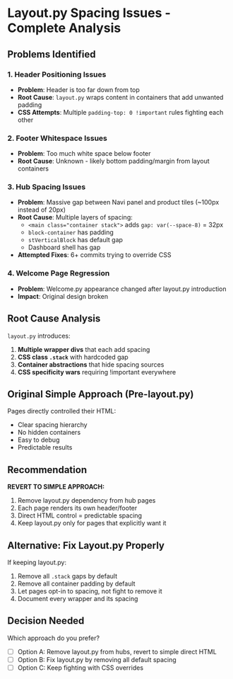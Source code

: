 # Layout.py Spacing Issues - Complete Analysis

## Problems Identified

### 1. Header Positioning Issues
- **Problem**: Header is too far down from top
- **Root Cause**: `layout.py` wraps content in containers that add unwanted padding
- **CSS Attempts**: Multiple `padding-top: 0 !important` rules fighting each other

### 2. Footer Whitespace Issues  
- **Problem**: Too much white space below footer
- **Root Cause**: Unknown - likely bottom padding/margin from layout containers

### 3. Hub Spacing Issues
- **Problem**: Massive gap between Navi panel and product tiles (~100px instead of 20px)
- **Root Cause**: Multiple layers of spacing:
  - `<main class="container stack">` adds `gap: var(--space-8)` = 32px
  - `block-container` has padding
  - `stVerticalBlock` has default gap
  - Dashboard shell has gap
- **Attempted Fixes**: 6+ commits trying to override CSS

### 4. Welcome Page Regression
- **Problem**: Welcome.py appearance changed after layout.py introduction
- **Impact**: Original design broken

## Root Cause Analysis

`layout.py` introduces:
1. **Multiple wrapper divs** that each add spacing
2. **CSS class `.stack`** with hardcoded gap
3. **Container abstractions** that hide spacing sources
4. **CSS specificity wars** requiring !important everywhere

## Original Simple Approach (Pre-layout.py)

Pages directly controlled their HTML:
- Clear spacing hierarchy
- No hidden containers
- Easy to debug
- Predictable results

## Recommendation

**REVERT TO SIMPLE APPROACH:**
1. Remove layout.py dependency from hub pages
2. Each page renders its own header/footer
3. Direct HTML control = predictable spacing
4. Keep layout.py only for pages that explicitly want it

## Alternative: Fix Layout.py Properly

If keeping layout.py:
1. Remove all `.stack` gaps by default
2. Remove all container padding by default  
3. Let pages opt-in to spacing, not fight to remove it
4. Document every wrapper and its spacing

## Decision Needed

Which approach do you prefer?
- [ ] Option A: Remove layout.py from hubs, revert to simple direct HTML
- [ ] Option B: Fix layout.py by removing all default spacing
- [ ] Option C: Keep fighting with CSS overrides
